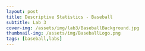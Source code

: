 ```yaml
---
layout: post
title: Descriptive Statistics - Baseball
subtitle: Lab 3
cover-img: /assets/img/lab3/BaseballBackground.jpg
thumbnail-img: /assets/img/BaseballLogo.png
tags: [baseball,labs]
---
```


